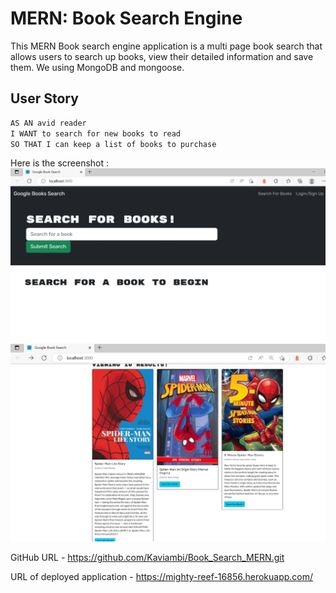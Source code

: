 # MERN: Book Search Engine

This MERN Book search engine application is a multi page book search that allows users to search up books, view their detailed information and save them. We using MongoDB and mongoose.

## User Story

```md
AS AN avid reader
I WANT to search for new books to read
SO THAT I can keep a list of books to purchase
```

Here is the screenshot :
![Homepage](images/homepage.JPG)
![Afterlogin_page](images/login.JPG)

GitHub URL - https://github.com/Kaviambi/Book_Search_MERN.git

URL of deployed application - https://mighty-reef-16856.herokuapp.com/